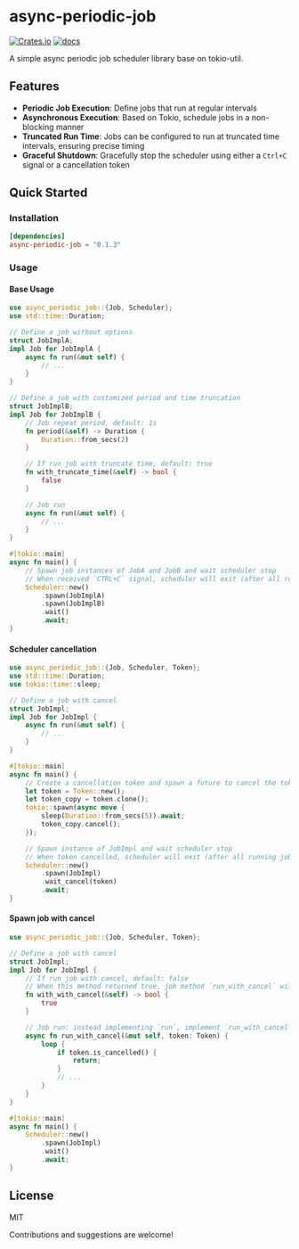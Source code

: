 # async-periodic-job

[![Crates.io](https://img.shields.io/crates/v/async-periodic-job)](https://crates.io/crates/async-periodic-job)
[![docs](https://img.shields.io/crates/v/async-periodic-job?color=orange&label=docs)](https://docs.rs/async-periodic-job)

A simple async periodic job scheduler library base on tokio-util.

## Features

- **Periodic Job Execution**: Define jobs that run at regular intervals
- **Asynchronous Execution**: Based on Tokio, schedule jobs in a non-blocking manner
- **Truncated Run Time**: Jobs can be configured to run at truncated time intervals, ensuring precise timing
- **Graceful Shutdown**: Gracefully stop the scheduler using either a `Ctrl+C` signal or a cancellation token

## Quick Started

### Installation

```toml
[dependencies]
async-periodic-job = "0.1.3"
```

### Usage

#### Base Usage

```rust
use async_periodic_job::{Job, Scheduler};
use std::time::Duration;

// Define a job without options
struct JobImplA;
impl Job for JobImplA {
    async fn run(&mut self) {
        // ...
    }
}

// Define a job with customized period and time truncation
struct JobImplB;
impl Job for JobImplB {
    // Job repeat period, default: 1s
    fn period(&self) -> Duration {
        Duration::from_secs(2)
    }

    // If run job with truncate time, default: true
    fn with_truncate_time(&self) -> bool {
        false
    }

    // Job run
    async fn run(&mut self) {
        // ...
    }
}

#[tokio::main]
async fn main() {
    // Spawn job instances of JobA and JobB and wait scheduler stop
    // When received `CTRL+C` signal, scheduler will exit (after all running jobs exit)
    Scheduler::new()
        .spawn(JobImplA)
        .spawn(JobImplB)
        .wait()
        .await;
}

```

#### Scheduler cancellation

```rust
use async_periodic_job::{Job, Scheduler, Token};
use std::time::Duration;
use tokio::time::sleep;

// Define a job with cancel
struct JobImpl;
impl Job for JobImpl {
    async fn run(&mut self) {
        // ...
    }
}

#[tokio::main]
async fn main() {
    // Create a cancellation token and spawn a future to cancel the token after 5 secs
    let token = Token::new();
    let token_copy = token.clone();
    tokio::spawn(async move {
        sleep(Duration::from_secs(5)).await;
        token_copy.cancel();
    });

    // Spawn instance of JobImpl and wait scheduler stop
    // When token cancelled, scheduler will exit (after all running jobs exit)
    Scheduler::new()
        .spawn(JobImpl)
        .wait_cancel(token)
        .await;
}
```

#### Spawn job with cancel

```rust
use async_periodic_job::{Job, Scheduler, Token};

// Define a job with cancel
struct JobImpl;
impl Job for JobImpl {
    // If run job with cancel, default: false
    // When this method returned true, job method `run_with_cancel` will be executed instead of `run`
    fn with_with_cancel(&self) -> bool {
        true
    }

    // Job run: instead implementing `run`, implement `run_with_cancel`
    async fn run_with_cancel(&mut self, token: Token) {
        loop {
            if token.is_cancelled() {
                return;
            }
            // ...
        }
    }
}

#[tokio::main]
async fn main() {
    Scheduler::new()
        .spawn(JobImpl)
        .wait()
        .await;
}
```

## License

MIT

Contributions and suggestions are welcome!
